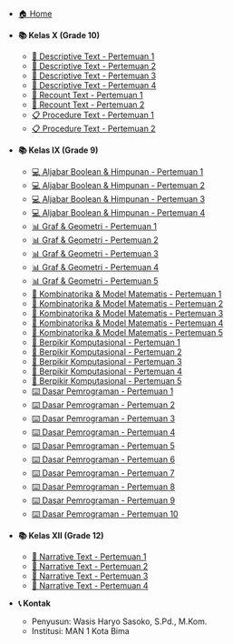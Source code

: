 <!-- _sidebar.md -->

- [🏠 Home](/)

- **📚 Kelas X (Grade 10)**

  - [📖 Descriptive Text - Pertemuan 1](english/x/descriptive-text-x.md)
  - [📖 Descriptive Text - Pertemuan 2](english/x/descriptive-text-x-meeting2.md)
  - [📖 Descriptive Text - Pertemuan 3](english/x/descriptive-text-x-meeting3.md)
  - [📖 Descriptive Text - Pertemuan 4](english/x/descriptive-text-x-meeting4.md)
  - [📝 Recount Text - Pertemuan 1](english/x/recount-text-x.md)
  - [📝 Recount Text - Pertemuan 2](english/x/recount-text-x-meeting2.md)
  - [📋 Procedure Text - Pertemuan 1](english/x/procedure-text-x.md)
  - [📋 Procedure Text - Pertemuan 2](english/x/procedure-text-x-meeting2.md)

- **📚 Kelas IX (Grade 9)**

  - [💻 Aljabar Boolean & Himpunan - Pertemuan 1](tik/ix/aljabar-boolean-pengantar-ix.md)
  - [💻 Aljabar Boolean & Himpunan - Pertemuan 2](tik/ix/aljabar-boolean-pemrograman-ix.md)
  - [💻 Aljabar Boolean & Himpunan - Pertemuan 3](tik/ix/aljabar-boolean-latihan-ix.md)
  - [💻 Aljabar Boolean & Himpunan - Pertemuan 4](tik/ix/teori-himpunan-ix.md)
  - [📊 Graf & Geometri - Pertemuan 1](tik/ix/graf-konsep-dasar-ix.md)
  - [📊 Graf & Geometri - Pertemuan 2](tik/ix/graf-jenis-representasi-ix.md)
  - [📊 Graf & Geometri - Pertemuan 3](tik/ix/graf-aplikasi-sehari-hari-ix.md)
  - [📊 Graf & Geometri - Pertemuan 4](tik/ix/geometri-komputasi-pengantar-ix.md)
  - [📊 Graf & Geometri - Pertemuan 5](tik/ix/graf-geometri-latihan-ix.md)
  - [🔢 Kombinatorika & Model Matematis - Pertemuan 1](tik/ix/kombinatorika-pencacahan-dasar-ix.md)
  - [🔢 Kombinatorika & Model Matematis - Pertemuan 2](tik/ix/kombinatorika-permutasi-kombinasi-ix.md)
  - [🔢 Kombinatorika & Model Matematis - Pertemuan 3](tik/ix/kombinatorika-deret-aritmetika-ix.md)
  - [🔢 Kombinatorika & Model Matematis - Pertemuan 4](tik/ix/kombinatorika-model-matematis-ix.md)
  - [🔢 Kombinatorika & Model Matematis - Pertemuan 5](tik/ix/kombinatorika-latihan-diskusi-ix.md)
  - [🎯 Berpikir Komputasional - Pertemuan 1](tik/ix/simulasi-pengantar-ix.md)
  - [🎯 Berpikir Komputasional - Pertemuan 2](tik/ix/optimisasi-konsep-ix.md)
  - [🎯 Berpikir Komputasional - Pertemuan 3](tik/ix/induksi-deduksi-logika-ix.md)
  - [🎯 Berpikir Komputasional - Pertemuan 4](tik/ix/berpikir-komputasional-latihan-ix.md)
  - [🎯 Berpikir Komputasional - Pertemuan 5](tik/ix/simulasi-optimisasi-latihan-diskusi-ix.md)
  - [⌨️ Dasar Pemrograman - Pertemuan 1](tik/ix/algoritma-sederhana-1-ix.md)
  - [⌨️ Dasar Pemrograman - Pertemuan 2](tik/ix/algoritma-sederhana-2-ix.md)
  - [⌨️ Dasar Pemrograman - Pertemuan 3](tik/ix/input-output-ix.md)
  - [⌨️ Dasar Pemrograman - Pertemuan 4](tik/ix/struktur-percabangan-ix.md)
  - [⌨️ Dasar Pemrograman - Pertemuan 5](tik/ix/struktur-perulangan-ix.md)
  - [⌨️ Dasar Pemrograman - Pertemuan 6](tik/ix/array-satu-dimensi-ix.md)
  - [⌨️ Dasar Pemrograman - Pertemuan 7](tik/ix/subprogram-fungsi-ix.md)
  - [⌨️ Dasar Pemrograman - Pertemuan 8](tik/ix/rekursi-dasar-ix.md)
  - [⌨️ Dasar Pemrograman - Pertemuan 9](tik/ix/latihan-pemrograman-1-ix.md)
  - [⌨️ Dasar Pemrograman - Pertemuan 10](tik/ix/latihan-pemrograman-2-ix.md)

- **📚 Kelas XII (Grade 12)**

  - [📖 Narrative Text - Pertemuan 1](english/xii/narative-text-xii.md)
  - [📖 Narrative Text - Pertemuan 2](english/xii/narrative-text-xii-meeting2.md)
  - [📖 Narrative Text - Pertemuan 3](english/xii/narrative-text-xii-meeting3.md)
  - [📖 Narrative Text - Pertemuan 4](english/xii/narrative-text-xii-meeting4.md)

- **📞 Kontak**
  - Penyusun: Wasis Haryo Sasoko, S.Pd., M.Kom.
  - Institusi: MAN 1 Kota Bima
